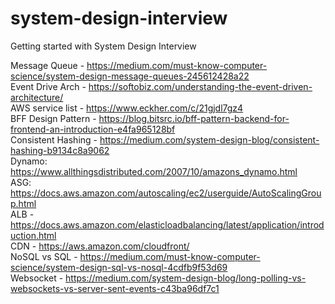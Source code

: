 # system-design-interview
Getting started with System Design Interview


Message Queue - https://medium.com/must-know-computer-science/system-design-message-queues-245612428a22 <br/>
Event Drive Arch - https://softobiz.com/understanding-the-event-driven-architecture/<br/>
AWS service list - https://www.eckher.com/c/21gjdl7gz4 <br/>
BFF Design Pattern - https://blog.bitsrc.io/bff-pattern-backend-for-frontend-an-introduction-e4fa965128bf <br/>
Consistent Hashing - https://medium.com/system-design-blog/consistent-hashing-b9134c8a9062 <br/>
Dynamo: https://www.allthingsdistributed.com/2007/10/amazons_dynamo.html <br/>
ASG: https://docs.aws.amazon.com/autoscaling/ec2/userguide/AutoScalingGroup.html <br/>
ALB - https://docs.aws.amazon.com/elasticloadbalancing/latest/application/introduction.html <br/>
CDN - https://aws.amazon.com/cloudfront/<br/>
NoSQL vs SQL - https://medium.com/must-know-computer-science/system-design-sql-vs-nosql-4cdfb9f53d69<br/>
Websocket - https://medium.com/system-design-blog/long-polling-vs-websockets-vs-server-sent-events-c43ba96df7c1<br/>
